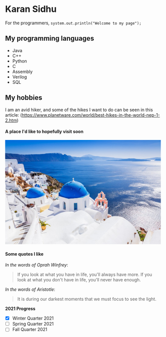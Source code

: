# Karan Sidhu

For the programmers, `system.out.println("Welcome to my page");`

## My programming languages

- Java
- C++
- Python
- C
- Assembly
- Verilog
- SQL

## My hobbies

I am an avid hiker, and some of the hikes I want to do can be seen in this article:
  (https://www.planetware.com/world/best-hikes-in-the-world-nep-1-2.htm)

#### A place I'd like to hopefully visit soon

  ![image of Santorini](./Santorini.jpg)

#### Some quotes I like

*In the words of Oprah Winfrey*:
> If you look at what you have in life, you'll always have more. If you look at what you don't have in life, you'll never have enough.

*In the words of Aristotle*:
> It is during our darkest moments that we must focus to see the light.


**2021 Progress**
- [x] Winter Quarter 2021
- [ ] Spring Quarter 2021
- [ ] Fall Quarter 2021
